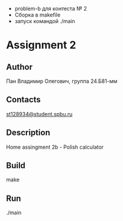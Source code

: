 - problem-b для контеста № 2
- Сборка в makefile
- запуск командой ./main
  
# Assignment 2
## Author
Пан Владимир Олегович, группа 24.Б81-мм
## Contacts
st128934@student.spbu.ru
## Description
Home assingment 2b - Polish calculator
## Build
make
## Run 
./main

